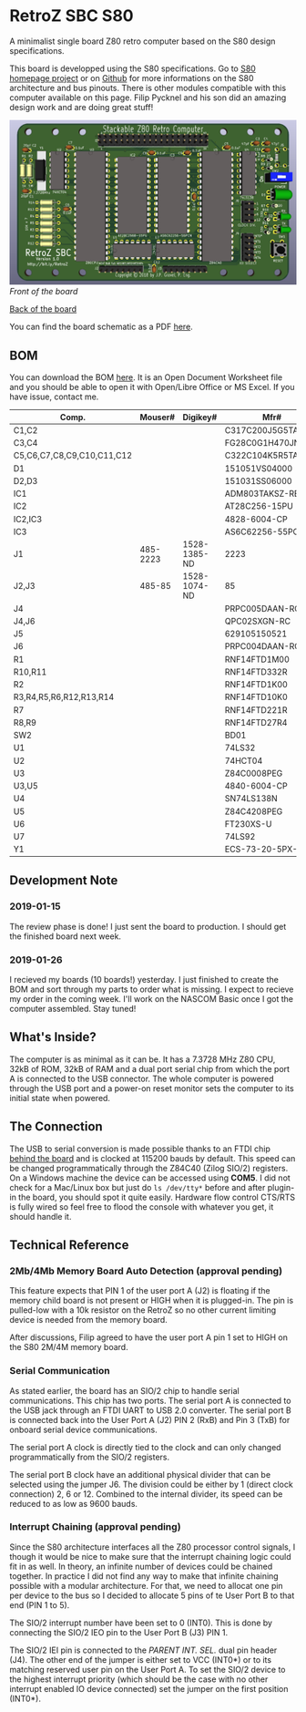 # RetroZ SBC S80
A minimalist single board Z80 retro computer based on the S80 design 
specifications.

This board is developped using the S80 specifications. Go to
[S80 homepage project](http://users.telenet.be/pynckels/s80_retro.html) or on 
[Github](/PaintedBlck/S80)
for more informations on the S80 architecture and bus pinouts. There is 
other modules compatible with this computer available on this page. Filip 
Pycknel and his son did an amazing design work and are doing great stuff!

![RetroZ SBC for S80 Architecture](https://raw.githubusercontent.com/formix/RetroZ/master/Documents/RetroZ-SBC-Front.png)
*Front of the board*

[Back of the board](https://raw.githubusercontent.com/formix/RetroZ/master/Documents/RetroZ-SBC-Back.png)

You can find the board schematic as a PDF [here](https://github.com/formix/RetroZ/blob/master/Documents/RetroZ-SBC.pdf).

## BOM

You can download the BOM [here](https://github.com/formix/RetroZ/blob/master/Projects/RetroZ-SBC/RetroZ-SBC-BOM.ods?raw=true). It is an Open Document Worksheet file and you should be able to open it with Open/Libre Office or MS Excel. If you have issue, contact me.

| Comp.                      | Mouser#  | Digikey#      | Mfr#               | Qty | 
|----------------------------|----------|---------------|--------------------|-----| 
| C1,C2                      |          |               | C317C200J5G5TA     | 2   | 
| C3,C4                      |          |               | FG28C0G1H470JNT06  | 2   | 
| C5,C6,C7,C8,C9,C10,C11,C12 |          |               | C322C104K5R5TA7301 | 8   | 
| D1                         |          |               | 151051VS04000      | 1   | 
| D2,D3                      |          |               | 151031SS06000      | 2   | 
| IC1                        |          |               | ADM803TAKSZ-REEL7  | 1   | 
| IC2                        |          |               | AT28C256-15PU      | 1   | 
| IC2,IC3                    |          |               | 4828-6004-CP       | 2   | 
| IC3                        |          |               | AS6C62256-55PCN    | 1   | 
| J1                         | 485-2223 | 1528-1385-ND  | 2223               | 1   | 
| J2,J3                      | 485-85   | 1528-1074-ND  | 85                 | 1   | 
| J4                         |          |               | PRPC005DAAN-RC     | 1   | 
| J4,J6                      |          |               | QPC02SXGN-RC       | 2   | 
| J5                         |          |               | 629105150521       | 1   | 
| J6                         |          |               | PRPC004DAAN-RC     | 1   | 
| R1                         |          |               | RNF14FTD1M00       | 1   | 
| R10,R11                    |          |               | RNF14FTD332R       | 2   | 
| R2                         |          |               | RNF14FTD1K00       | 1   | 
| R3,R4,R5,R6,R12,R13,R14    |          |               | RNF14FTD10K0       | 7   | 
| R7                         |          |               | RNF14FTD221R       | 1   | 
| R8,R9                      |          |               | RNF14FTD27R4       | 2   | 
| SW2                        |          |               | BD01               | 1   | 
| U1                         |          |               | 74LS32             | 1   | 
| U2                         |          |               | 74HCT04            | 1   | 
| U3                         |          |               | Z84C0008PEG        | 1   | 
| U3,U5                      |          |               | 4840-6004-CP       | 1   | 
| U4                         |          |               | SN74LS138N         | 1   | 
| U5                         |          |               | Z84C4208PEG        | 1   | 
| U6                         |          |               | FT230XS-U          | 1   | 
| U7                         |          |               | 74LS92             | 1   | 
| Y1                         |          |               | ECS-73-20-5PX-TR   | 1   | 

## Development Note

### 2019-01-15
The review phase is done! I just sent the board to production. I should get the
finished board next week.

### 2019-01-26
I recieved my boards (10 boards!) yesterday. I just finished to create the BOM 
and sort through my parts to order what is missing. I expect to recieve my 
order in the coming week. I'll work on the NASCOM Basic once I got the computer 
assembled. Stay tuned!

## What's Inside?
The computer is as minimal as it can be. It has a 7.3728 MHz Z80 CPU, 32kB of 
ROM, 32kB of RAM and a dual port serial chip from which the port A is connected 
to the USB connector. The whole computer is powered through the USB port and a 
power-on reset monitor sets the computer to its initial state when powered.

## The Connection
The USB to serial conversion is made possible thanks to an FTDI chip 
[behind the board](https://raw.githubusercontent.com/formix/RetroZ/master/Documents/RetroZ-SBC-Back.png) 
and is clocked at 115200 bauds by default. This speed can be changed 
programmatically through the Z84C40 (Zilog SIO/2) registers. On a Windows
machine the device can be accessed using **COM5**. I did not check for a 
Mac/Linux box but just do `ls /dev/tty*` before and after plugin-in the board,
you should spot it quite easily. Hardware flow control CTS/RTS is fully 
wired so feel free to flood the console with whatever you get, it should handle 
it.

## Technical Reference
### 2Mb/4Mb Memory Board Auto Detection (approval pending)
This feature expects that PIN 1 of the user port A (J2) is floating if the 
memory child board is not present or HIGH when it is plugged-in. The pin is pulled-low with a 10k resistor on the RetroZ so no other current limiting device is
needed from the memory board.

After discussions, Filip agreed to have the user port A pin 1 set to HIGH on
the S80 2M/4M memory board.

### Serial Communication
As stated earlier, the board has an SIO/2 chip to handle serial communications.
This chip has two ports. The serial port A is connected to the USB jack through
an FTDI UART to USB 2.0 converter. The serial port B is connected back into the User Port A (J2) PIN 2 (RxB) and Pin 3 (TxB) for onboard serial device communications.

The serial port A clock is directly tied to the clock and can only changed programmatically from the SIO/2 registers.

The serial port B clock have an additional physical divider that can be selected
using the jumper J6. The division could be either by 1 (direct clock connection)
2, 6 or 12. Combined to the internal divider, its speed can be reduced to as
low as 9600 bauds.

### Interrupt Chaining (approval pending)
Since the S80 architecture interfaces all the Z80 processor control signals, I 
though it would be nice to make sure that the interrupt chaining logic could 
fit in as well. In theory, an infinite number of devices could be chained 
together. In practice I did not find any way to make that infinite chaining
possible with a modular architecture. For that, we need to allocat one pin per
device to the bus so I decided to allocate 5 pins of te User Port B to that end 
(PIN 1 to 5).

The SIO/2 interrupt number have been set to 0 (INT0). This is done by 
connecting the SIO/2 IEO pin to the User Port B (J3) PIN 1.

The SIO/2 IEI pin is connected to the *PARENT INT. SEL.* dual pin header (J4).
The other end of the jumper is either set to VCC (INT0\*) or to its matching 
reserved user pin on the User Port A. To set the SIO/2 device to the highest
interrupt priority (which should be the case with no other interrupt enabled
IO device connected) set the jumper on the first position (INT0\*).

